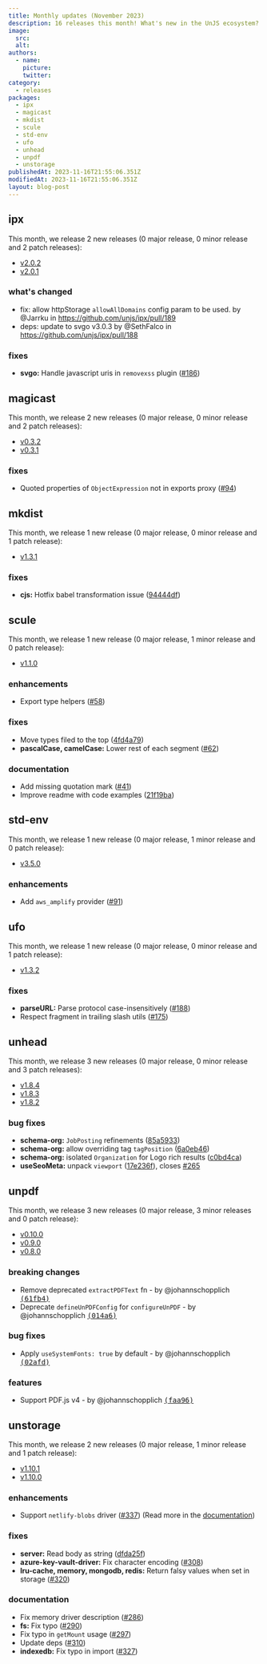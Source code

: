 ```yaml
---
title: Monthly updates (November 2023)
description: 16 releases this month! What's new in the UnJS ecosystem?
image:
  src:
  alt:
authors:
  - name:
    picture:
    twitter:
category:
  - releases
packages:
  - ipx
  - magicast
  - mkdist
  - scule
  - std-env
  - ufo
  - unhead
  - unpdf
  - unstorage
publishedAt: 2023-11-16T21:55:06.351Z
modifiedAt: 2023-11-16T21:55:06.351Z
layout: blog-post
---
```


## ipx

This month, we release 2 new releases (0 major release, 0 minor release and 2 patch releases):

- [v2.0.2](https://github.com/unjs/ipx/releases/tag/v2.0.2)
- [v2.0.1](https://github.com/unjs/ipx/releases/tag/v2.0.1)

### what's changed

- fix: allow httpStorage `allowAllDomains` config param to be used. by @Jarrku in https://github.com/unjs/ipx/pull/189
- deps: update to svgo v3.0.3 by @SethFalco in https://github.com/unjs/ipx/pull/188

### fixes

- **svgo:** Handle javascript uris in `removexss` plugin ([#186](https://github.com/unjs/ipx/pull/186))

## magicast

This month, we release 2 new releases (0 major release, 0 minor release and 2 patch releases):

- [v0.3.2](https://github.com/unjs/magicast/releases/tag/v0.3.2)
- [v0.3.1](https://github.com/unjs/magicast/releases/tag/v0.3.1)

### fixes

- Quoted properties of `ObjectExpression` not in exports proxy ([#94](https://github.com/unjs/magicast/pull/94))

## mkdist

This month, we release 1 new release (0 major release, 0 minor release and 1 patch release):

- [v1.3.1](https://github.com/unjs/mkdist/releases/tag/v1.3.1)

### fixes

- **cjs:** Hotfix babel transformation issue ([94444df](https://github.com/unjs/mkdist/commit/94444df))

## scule

This month, we release 1 new release (0 major release, 1 minor release and 0 patch release):

- [v1.1.0](https://github.com/unjs/scule/releases/tag/v1.1.0)

### enhancements

- Export type helpers ([#58](https://github.com/unjs/scule/pull/58))

### fixes

- Move types filed to the top ([4fd4a79](https://github.com/unjs/scule/commit/4fd4a79))
- **pascalCase, camelCase:** Lower rest of each segment ([#62](https://github.com/unjs/scule/pull/62))

### documentation

- Add missing quotation mark ([#41](https://github.com/unjs/scule/pull/41))
- Improve readme with code examples ([21f19ba](https://github.com/unjs/scule/commit/21f19ba))

## std-env

This month, we release 1 new release (0 major release, 1 minor release and 0 patch release):

- [v3.5.0](https://github.com/unjs/std-env/releases/tag/v3.5.0)

### enhancements

- Add `aws_amplify` provider ([#91](https://github.com/unjs/std-env/pull/91))

## ufo

This month, we release 1 new release (0 major release, 0 minor release and 1 patch release):

- [v1.3.2](https://github.com/unjs/ufo/releases/tag/v1.3.2)

### fixes

- **parseURL:** Parse protocol case-insensitively ([#188](https://github.com/unjs/ufo/pull/188))
- Respect fragment in trailing slash utils ([#175](https://github.com/unjs/ufo/pull/175))

## unhead

This month, we release 3 new releases (0 major release, 0 minor release and 3 patch releases):

- [v1.8.4](https://github.com/unjs/unhead/releases/tag/v1.8.4)
- [v1.8.3](https://github.com/unjs/unhead/releases/tag/v1.8.3)
- [v1.8.2](https://github.com/unjs/unhead/releases/tag/v1.8.2)

### bug fixes

- **schema-org:** `JobPosting` refinements ([85a5933](https://github.com/unjs/unhead/commit/85a5933))
- **schema-org:** allow overriding tag `tagPosition` ([6a0eb46](https://github.com/unjs/unhead/commit/6a0eb46))
- **schema-org:** isolated `Organization` for Logo rich results ([c0bd4ca](https://github.com/unjs/unhead/commit/c0bd4ca))
- **useSeoMeta:** unpack `viewport` ([17e236f](https://github.com/unjs/unhead/commit/17e236f)), closes [#265](https://github.com/unjs/unhead/issues/265)

## unpdf

This month, we release 3 new releases (0 major release, 3 minor releases and 0 patch release):

- [v0.10.0](https://github.com/unjs/unpdf/releases/tag/v0.10.0)
- [v0.9.0](https://github.com/unjs/unpdf/releases/tag/v0.9.0)
- [v0.8.0](https://github.com/unjs/unpdf/releases/tag/v0.8.0)

### breaking changes

- Remove deprecated `extractPDFText` fn - by @johannschopplich [<samp>(61fb4)</samp>](https://github.com/unjs/unpdf/commit/61fb4f8)
- Deprecate `defineUnPDFConfig` for `configureUnPDF` - by @johannschopplich [<samp>(014a6)</samp>](https://github.com/unjs/unpdf/commit/014a6ea)

### bug fixes

- Apply `useSystemFonts: true` by default - by @johannschopplich [<samp>(02afd)</samp>](https://github.com/unjs/unpdf/commit/02afd71)

### features

- Support PDF.js v4 - by @johannschopplich [<samp>(faa96)</samp>](https://github.com/unjs/unpdf/commit/faa9648)

## unstorage

This month, we release 2 new releases (0 major release, 1 minor release and 1 patch release):

- [v1.10.1](https://github.com/unjs/unstorage/releases/tag/v1.10.1)
- [v1.10.0](https://github.com/unjs/unstorage/releases/tag/v1.10.0)

### enhancements

- Support `netlify-blobs` driver ([#337](https://github.com/unjs/unstorage/pull/337)) (Read more in the [documentation](https://unstorage.unjs.io/drivers/netlify-blobs))

### fixes

- **server:** Read body as string ([dfda25f](https://github.com/unjs/unstorage/commit/dfda25f))
- **azure-key-vault-driver:** Fix character encoding ([#308](https://github.com/unjs/unstorage/pull/308))
- **lru-cache, memory, mongodb, redis:** Return falsy values when set in storage ([#320](https://github.com/unjs/unstorage/pull/320))

### documentation

- Fix memory driver description ([#286](https://github.com/unjs/unstorage/pull/286))
- **fs:** Fix typo ([#290](https://github.com/unjs/unstorage/pull/290))
- Fix typo in `getMount` usage ([#297](https://github.com/unjs/unstorage/pull/297))
- Update deps ([#310](https://github.com/unjs/unstorage/pull/310))
- **indexedb:** Fix typo in import ([#327](https://github.com/unjs/unstorage/pull/327))